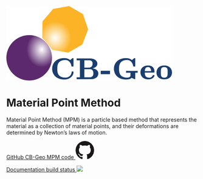 [![CB-Geo MPM3D](images/cb-geo.png)](http://www.cb-geo.com/research/mpm/)

Material Point Method 
======================

Material Point Method (MPM) is a particle based method that represents the material as a collection of material points, and their deformations are determined by Newton’s laws of motion.

[GitHub CB-Geo MPM code ![](images/github.png)](https://github.com/cb-geo/mpm3d)

[Documentation build status ![](https://api.travis-ci.org/cb-geo/mpm3d-doc.svg?branch=master)](https://travis-ci.org/cb-geo/mpm3d-doc)

